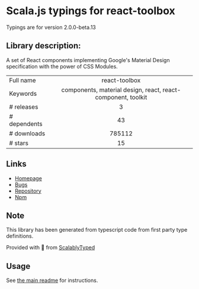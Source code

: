 
# Scala.js typings for react-toolbox

Typings are for version 2.0.0-beta.13

## Library description:
A set of React components implementing Google's Material Design specification with the power of CSS Modules.

|                    |                 |
| ------------------ | :-------------: |
| Full name          | react-toolbox |
| Keywords           | components, material design, react, react-component, toolkit |
| # releases         | 3 |
| # dependents       | 43 |
| # downloads        | 785112 |
| # stars            | 15 |

## Links
- [Homepage](https://github.com/react-toolbox/react-toolbox#readme)
- [Bugs](https://github.com/react-toolbox/react-toolbox/issues)
- [Repository](https://github.com/react-toolbox/react-toolbox)
- [Npm](https://www.npmjs.com/package/react-toolbox)
    


## Note
This library has been generated from typescript code from first party type definitions.

Provided with :purple_heart: from [ScalablyTyped](https://github.com/oyvindberg/ScalablyTyped)

## Usage
See [the main readme](../../readme.md) for instructions.


